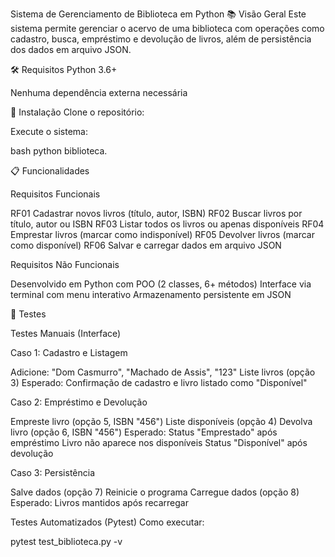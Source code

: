 Sistema de Gerenciamento de Biblioteca em Python
📚 Visão Geral
Este sistema permite gerenciar o acervo de uma biblioteca com operações como cadastro, busca, empréstimo e devolução de livros, além de persistência dos dados em arquivo JSON.

🛠️ Requisitos
Python 3.6+

Nenhuma dependência externa necessária

🔧 Instalação
Clone o repositório:

Execute o sistema:

bash
python biblioteca.

📋 Funcionalidades

Requisitos Funcionais

RF01	Cadastrar novos livros (título, autor, ISBN)
RF02	Buscar livros por título, autor ou ISBN
RF03	Listar todos os livros ou apenas disponíveis
RF04	Emprestar livros (marcar como indisponível)
RF05	Devolver livros (marcar como disponível)
RF06	Salvar e carregar dados em arquivo JSON

Requisitos Não Funcionais

Desenvolvido em Python com POO (2 classes, 6+ métodos)
Interface via terminal com menu interativo
Armazenamento persistente em JSON

🧪 Testes

Testes Manuais (Interface)

Caso 1: Cadastro e Listagem

Adicione: "Dom Casmurro", "Machado de Assis", "123"
Liste livros (opção 3)
Esperado: Confirmação de cadastro e livro listado como "Disponível"

Caso 2: Empréstimo e Devolução

Empreste livro (opção 5, ISBN "456")
Liste disponíveis (opção 4)
Devolva livro (opção 6, ISBN "456")
Esperado:
Status "Emprestado" após empréstimo
Livro não aparece nos disponíveis
Status "Disponível" após devolução

Caso 3: Persistência

Salve dados (opção 7)
Reinicie o programa
Carregue dados (opção 8)
Esperado: Livros mantidos após recarregar

Testes Automatizados (Pytest)
Como executar:

pytest test_biblioteca.py -v